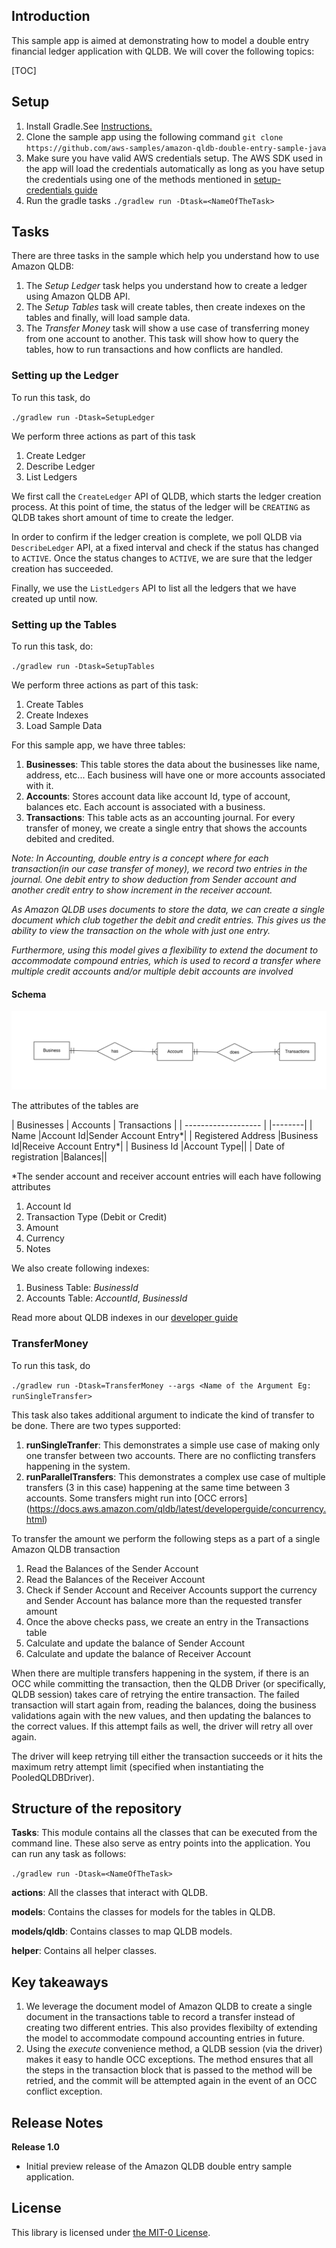 ## Introduction

This sample app is aimed at demonstrating how to model a double entry financial ledger application with QLDB. We will cover the following topics:

[TOC]
## Setup

1. Install Gradle.See [Instructions.](https://gradle.org/install/)
2. Clone the sample app using the following command
`git clone https://github.com/aws-samples/amazon-qldb-double-entry-sample-java`
3. Make sure you have valid AWS credentials setup. The AWS SDK used in the app will load the credentials automatically as long as you have setup the credentials using one of the methods mentioned in [setup-credentials guide](http://docs.aws.amazon.com/java-sdk/latest/developer-guide/setup-credentials.html)
4. Run the gradle tasks
   `./gradlew run -Dtask=<NameOfTheTask>`

## Tasks
There are three tasks in the sample which help you understand how to use Amazon QLDB:

1. The *Setup Ledger* task helps you understand how to create a ledger using Amazon QLDB API.
2. The *Setup Tables* task will create tables, then create indexes on the tables and finally, will load sample data.
3. The *Transfer Money* task will show a use case of transferring money from one account to another.  This task will show how to query the tables,  how to run transactions and how conflicts are handled.

### Setting up the Ledger

To run this task, do

`./gradlew run -Dtask=SetupLedger`

We perform three actions as part of this task

1. Create Ledger
2. Describe Ledger
3. List Ledgers

We first call the  `CreateLedger` API  of QLDB, which starts the ledger creation process. At this point of time, the status of the ledger will be  `CREATING` as QLDB takes short amount of time to create the ledger.

In order to confirm if the ledger creation is complete, we poll QLDB via `DescribeLedger` API, at a fixed interval  and check if the status has changed to `ACTIVE`. Once the status changes to `ACTIVE`, we are sure that the ledger creation has succeeded.

Finally, we use the `ListLedgers` API to list all the ledgers that we have created up until now.

### Setting up the Tables
To run this task, do:

`./gradlew run -Dtask=SetupTables`

We perform three actions as part of this task:

1. Create Tables
2. Create Indexes
3. Load Sample Data

For this sample app, we have three tables:

1. **Businesses**: This table stores the data about the businesses like name, address, etc...  Each business will have one or more accounts associated with it.
2. **Accounts**: Stores account data like account Id, type of account, balances etc. Each account is associated with a business.
3. **Transactions**: This table acts as an accounting journal. For every transfer of money, we create a single entry that shows the accounts debited and credited. 

*Note: In Accounting, double entry is a concept where for each transaction(in our case transfer of money), we record two entries in the journal. One debit entry to show deduction from Sender account and another credit entry to show increment in the receiver account.*

*As Amazon QLDB uses documents to store the data,  we can create a single document which club together the debit and credit entries. This gives us the ability to view the transaction on the whole with just one entry.*

*Furthermore, using this model gives a flexibility to extend the document to accommodate compound entries, which is used to record a transfer where multiple credit accounts and/or multiple debit accounts are involved*

#### Schema

![E-R (without attributes)](images/ERWithoutAttributes.png)



The attributes of the tables are

| Businesses          | Accounts | Transactions |
| ------------------- |                                |--------|
| Name                |Account Id|Sender Account Entry\*|
| Registered Address |Business Id|Receive Account Entry\*|
| Business Id        |Account Type||
| Date of registration         |Balances||

\*The sender account and receiver account entries will each have following attributes

1. Account Id
2. Transaction Type (Debit or Credit)
3. Amount
4. Currency
5. Notes


We also create following indexes:

1. Business Table:  *BusinessId* 
2. Accounts Table: *AccountId*,  *BusinessId*

Read more about QLDB indexes in our [developer guide](https://docs.aws.amazon.com/qldb/latest/developerguide/ql-reference.create-index.html)

### TransferMoney

To run this task, do

`./gradlew run -Dtask=TransferMoney --args <Name of the Argument Eg: runSingleTransfer>` 

This task also takes additional argument to indicate the kind of transfer to be done. There are two types supported:

1. **runSingleTranfer**: This demonstrates a simple use case of making only one transfer between two accounts. There are no conflicting transfers happening in the system.
2. **runParallelTransfers**: This demonstrates a complex use case of multiple transfers (3 in this case) happening at the same time between 3 accounts. Some transfers might run into [OCC errors] (https://docs.aws.amazon.com/qldb/latest/developerguide/concurrency.html)

To transfer the amount we perform the following steps as a part of a single Amazon QLDB transaction

1. Read the Balances of the Sender Account
2. Read the Balances of the Receiver Account
3. Check if Sender Account and Receiver Accounts support the currency and Sender Account has balance more than the requested transfer amount
4. Once the above checks pass, we create an entry in the Transactions table 
5. Calculate and update the balance of Sender Account
6. Calculate and update the balance of Receiver Account

When there are multiple transfers happening in the system, if there is an OCC while committing the transaction, then the QLDB Driver (or specifically, QLDB session) takes care of retrying the
entire transaction. The failed transaction will start again from, reading the balances, doing the business validations again with the new values, and then updating the balances to the correct values. If this attempt fails as well, the driver will retry all over again.

The driver will keep retrying till either the transaction succeeds or it hits the maximum retry attempt limit (specified when instantiating the PooledQLDBDriver).




## Structure of the repository

**Tasks**: This module contains all the classes that can be executed from the command line. These also serve as entry points into the application. You can run any task as follows:

`./gradlew run -Dtask=<NameOfTheTask>`

**actions**: All the classes that interact with QLDB.

**models**: Contains the classes for models for the tables in QLDB.

**models/qldb**: Contains classes to map QLDB models.

**helper**: Contains all helper classes.



## Key takeaways

1. We leverage the document model of Amazon QLDB to create a single document in the transactions table to record a transfer instead of creating two different entries. This also provides flexibilty of extending the model to accommodate compound accounting entries in future.
2. Using the *execute* convenience method, a QLDB session (via the driver) makes it easy to handle OCC exceptions. The method ensures that all the steps in the transaction block that is passed to the method will be retried, and the commit will be attempted again in the event of an OCC conflict exception.

## Release Notes

**Release 1.0**

* Initial preview release of the Amazon QLDB double entry  sample application.

## License

This library is licensed under [the MIT-0 License](https://github.com/aws/mit-0).

